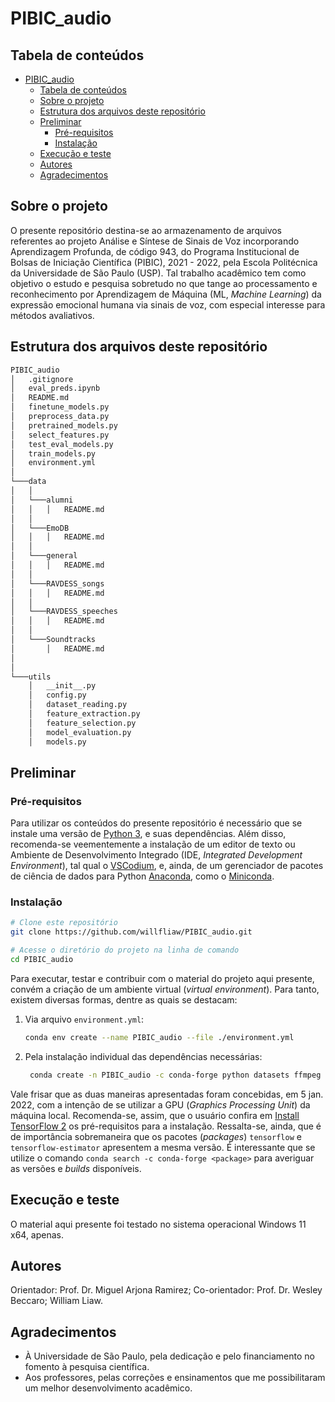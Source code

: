 # PIBIC_audio

## Tabela de conteúdos

- [PIBIC_audio](#pibic_audio)
  - [Tabela de conteúdos](#tabela-de-conteúdos)
  - [Sobre o projeto](#sobre-o-projeto)
  - [Estrutura dos arquivos deste repositório](#estrutura-dos-arquivos-deste-repositório)
  - [Preliminar](#preliminar)
    - [Pré-requisitos](#pré-requisitos)
    - [Instalação](#instalação)
  - [Execução e teste](#execução-e-teste)
  - [Autores](#autores)
  - [Agradecimentos](#agradecimentos)

## Sobre o projeto

O presente repositório destina-se ao armazenamento de arquivos referentes ao projeto Análise e Síntese de Sinais de Voz incorporando Aprendizagem Profunda, de código 943, do Programa Institucional de Bolsas de Iniciação Científica (PIBIC), 2021 - 2022, pela Escola Politécnica da Universidade de São Paulo (USP). Tal trabalho acadêmico tem como objetivo o estudo e pesquisa sobretudo no que tange ao processamento e reconhecimento por Aprendizagem de Máquina (ML, *Machine Learning*) da expressão emocional humana via sinais de voz, com especial interesse para métodos avaliativos.

## Estrutura dos arquivos deste repositório

```bash
PIBIC_audio
│   .gitignore
│   eval_preds.ipynb
│   README.md
│   finetune_models.py
│   preprocess_data.py
│   pretrained_models.py
│   select_features.py
│   test_eval_models.py
│   train_models.py
│   environment.yml
│
└───data
│   │
│   └───alumni
│   │   │   README.md
│   │
│   └───EmoDB
│   │   │   README.md
│   │
│   └───general
│   │   │   README.md
│   │
│   └───RAVDESS_songs
│   │   │   README.md
│   │
│   └───RAVDESS_speeches
│   │   │   README.md
│   │
│   └───Soundtracks
│       │   README.md
│
│
└───utils
    │   __init__.py
    │   config.py
    │   dataset_reading.py
    │   feature_extraction.py
    │   feature_selection.py
    │   model_evaluation.py
    │   models.py
```

## Preliminar

### Pré-requisitos

Para utilizar os conteúdos do presente repositório é necessário que se instale uma versão de [Python 3](https://www.python.org/), e suas dependências. Além disso, recomenda-se veementemente a instalação de um editor de texto ou Ambiente de Desenvolvimento Integrado (IDE, *Integrated Development Environment*), tal qual o [VSCodium](https://vscodium.com/), e, ainda, de um gerenciador de pacotes de ciência de dados para Python [Anaconda](https://anaconda.org/), como o [Miniconda](https://docs.conda.io/en/latest/miniconda.html).

### Instalação

```bash
# Clone este repositório
git clone https://github.com/willfliaw/PIBIC_audio.git

# Acesse o diretório do projeto na linha de comando
cd PIBIC_audio
```

Para executar, testar e contribuir com o material do projeto aqui presente, convém a criação de um ambiente virtual (*virtual environment*). Para tanto, existem diversas formas, dentre as quais se destacam:

1. Via arquivo `environment.yml`:

   ```bash
   conda env create --name PIBIC_audio --file ./environment.yml
   ```

2. Pela instalação individual das dependências necessárias:

   ```bash
    conda create -n PIBIC_audio -c conda-forge python datasets ffmpeg ipykernel ipython joblib jupyter keras librosa matplotlib numpy pandas pytorch SciencePlots scikit-learn seaborn tensorflow=2.6.0=gpu_py39he88c5ba_0 tensorflow-estimator=2.6.0 tqdm transformers[tf-cpu]
   ```

Vale frisar que as duas maneiras apresentadas foram concebidas, em 5 jan. 2022, com a intenção de se utilizar a GPU (*Graphics Processing Unit*) da máquina local. Recomenda-se, assim, que o usuário confira em [Install TensorFlow 2](https://www.tensorflow.org/install/) os pré-requisitos para a instalação. Ressalta-se, ainda, que é de importância sobremaneira que os pacotes (*packages*) `tensorflow` e `tensorflow-estimator` apresentem a mesma versão. É interessante que se utilize o comando `conda search -c conda-forge <package>` para averiguar as versões e *builds* disponíveis.

## Execução e teste

O material aqui presente foi testado no sistema operacional Windows 11 x64, apenas.

<!-- INCOMPLETO -->

## Autores

Orientador: Prof. Dr. Miguel Arjona Ramirez; Co-orientador: Prof. Dr. Wesley Beccaro; William Liaw.

## Agradecimentos

- À Universidade de São Paulo, pela dedicação e pelo financiamento no fomento à pesquisa científica.
- Aos professores, pelas correções e ensinamentos que me possibilitaram um melhor desenvolvimento acadêmico.
